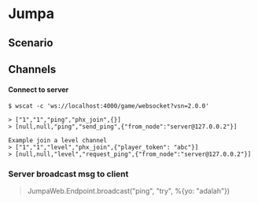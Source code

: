 # Jumpa

## Scenario

## Channels

#### Connect to server

```
$ wscat -c 'ws://localhost:4000/game/websocket?vsn=2.0.0'

> ["1","1","ping","phx_join",{}]
> [null,null,"ping","send_ping",{"from_node":"server@127.0.0.2"}]

Example join a level channel
> ["1","1","level","phx_join",{"player_token": "abc"}]
> [null,null,"level","request_ping",{"from_node":"server@127.0.0.2"}]
```

### Server broadcast msg to client

> JumpaWeb.Endpoint.broadcast("ping", "try", %{yo: "adalah"})
